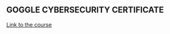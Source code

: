 ## GOGGLE CYBERSECURITY CERTIFICATE
[Link to the course](https://www.coursera.org/google-certificates/cybersecurity-certificate?irclickid=VoIQ7KzYYxyPW0GWfOw0ex0CUkF3m1UtEx1Zyg0&irgwc=1#testimonials)